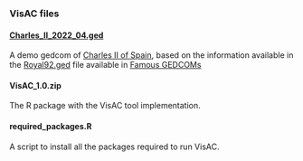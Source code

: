<h3>VisAC files</h3>


<h4><A href="https://github.com/jlmborges/VisAC/blob/main/R_package/Charles_II_2022_04.ged">Charles_II_2022_04.ged</A></h4>

A demo gedcom of <A href="https://en.wikipedia.org/wiki/Charles_II_of_Spain">Charles II of Spain</A>, based on the information available in the <a href= "https://webtreeprint.com/tp_downloader.php?path=famous_gedcoms/royal92.ged&file=royal92.ged">  Royal92.ged</a> file available in 
<a href= "https://webtreeprint.com/tp_famous_gedcoms.php">Famous GEDCOMs</a>


<h4>VisAC_1.0.zip</h4>

The R package with the VisAC tool implementation.

<h4>required_packages.R</h4>

A script to install all the packages required to run VisAC.
